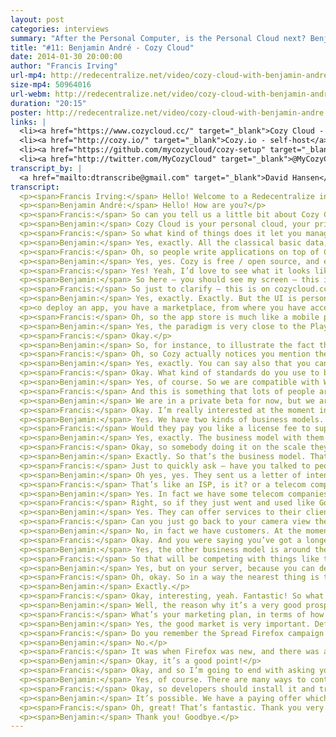 ```yaml
---
layout: post
categories: interviews
summary: "After the Personal Computer, is the Personal Cloud next? Benjamin André talks about Cozy Cloud, including thoughts on business models for decentralized services."
title: "#11: Benjamin André - Cozy Cloud"
date: 2014-01-30 20:00:00
author: "Francis Irving"
url-mp4: http://redecentralize.net/video/cozy-cloud-with-benjamin-andre.mp4
size-mp4: 50964016
url-webm: http://redecentralize.net/video/cozy-cloud-with-benjamin-andre.webm
duration: "20:15"
poster: http://redecentralize.net/video/cozy-cloud-with-benjamin-andre.jpg
links: |
  <li><a href="https://www.cozycloud.cc/" target="_blank">Cozy Cloud - hosted</a></li>
  <li><a href="http://cozy.io/" target="_blank">Cozy.io - self-host</a></li>
  <li><a href="https://github.com/mycozycloud/cozy-setup" target="_blank">Github repository</a></li>
  <li><a href="http://twitter.com/MyCozyCloud" target="_blank">@MyCozyCloud on Twitter</a></li>
transcript_by: |
  <a href="mailto:dtranscribe@gmail.com" target="_blank">David Hansen</a>
transcript:
  <p><span>Francis Irving:</span> Hello! Welcome to a Redecentralize interview with Benjamin André from Cozy Cloud. He’s in Paris, France. Hello Benjamin!</p>
  <p><span>Benjamin André:</span> Hello! How are you?</p>
  <p><span>Francis:</span> So can you tell us a little bit about Cozy Cloud? What does it do? Who’s it aimed at?</p>
  <p><span>Benjamin:</span> Cozy Cloud is your personal cloud, your private home server, on which you can have all your personal data, and also your own web services running on your personal cloud. So the idea is to make it very easy for anyone to administrate his personal cloud — as easily as his smartphone. And then you can have your whole digital life on your personal cloud.</p>
  <p><span>Francis:</span> So what kind of things does it let you manage? Is it stuff like calendars and files, or what sort of stuff?</p>
  <p><span>Benjamin:</span> Yes, exactly. All the classical basic data, like the ones you mentioned. But you can also have your bank account details. For instance, today we can get your data back from 22 banks. You can have your data from your quantified self devices such as your scale or your watch, or your Jawbone or Fitbit device. It can be absolutely any kind of data, and what is interesting is that Cozy makes it easy for apps to share the data between them, so that you can. . .</p>
  <p><span>Francis:</span> Oh, so people write applications on top of Cozy Cloud that do different things?</p>
  <p><span>Benjamin:</span> Yes, yes. Cozy is free / open source, and each app is a fully autonomous web app on an HTTP server in Ruby, Python, Node.js — for now we are only Node.js compatible but we are working on Python — so you can develop your own app with your own language with your own framework, and you can deploy it easily on Cozy. Maybe we could make a quick demo to show you a little. . .</p>
  <p><span>Francis:</span> Yes! Yeah, I’d love to see what it looks like. Yeah, go for it! As a user, how do I. . .</p>
  <p><span>Benjamin:</span> So here — you should see my screen — this is the login of your personal cloud, of your Cozy instance. So you can of course enter your. . .</p>
  <p><span>Francis:</span> So just to clarify — this is on cozycloud.cc, so that’s like a hosted version of the open-source Cozy software.</p>
  <p><span>Benjamin:</span> Yes, exactly. Exactly. But the UI is personalized because it can be hosted on your own hardware at home, or it can be hosted on a machine you hosted by your hosting company, such as Amazon or Rackspace or OVH. And you deploy it, and then you can administrate by just logging in to your server. Then you reach your home, from where you have access to the services you have deployed on your Cozy.</p>
  <p><o deploy an app, you have a marketplace, from where you have access to the apps deployed by third parties. When you deploy an app, the app requests some rights to access your data — really any kind of data — and then the source code of your app is downloaded onto your server and installed. And to illustrate. . .</p>
  <p><span>Francis:</span> Oh, so the app store is much like a mobile phone app store; it has lots of programs on it.</p>
  <p><span>Benjamin:</span> Yes, the paradigm is very close to the Play marketplace of Google, but an important point is that it’s not a compulsory way to deploy an app. You can deploy an app just by giving the GitHub URL of your app, and then it will be deployed on your Cozy. The marketplace is more an easy way to find and to share apps than a compulsory point.</p>
  <p><span>Francis:</span> Okay.</p>
  <p><span>Benjamin:</span> So, for instance, to illustrate the fact that your apps are sharing your data — I like the note-taking app, because usually in a note-taking app you can only add text. Here your notes can access your contact list, so you can have an auto-completion on your contact so that you can insert a reference to any of your contacts. And you could tag your photo with the same contact, because in any app your contact will be everywhere the same — you don’t have the contacts of Gmail and the contacts of Facebook.</p>
  <p><span>Francis:</span> Oh, so Cozy actually notices you mention the name of another person and then indexes that in some way.</p>
  <p><span>Benjamin:</span> Yes, exactly. You can say also that you can insert a task into your note, for instance ‘Call John Coltrane’, and you turn your line into a task. So this is a check box. And then if you go into another app, which is the to-do app — an app which is developed by someone who doesn’t know the developer of the note-taking app — then you have your task available in your other app. And if you check your task in your to-do-list then it is updated in real time in your note, because even if developers don’t know each other, they are working on the same set of data and they are integrated. You don’t need to be in a walled garden, in a silo, in a Google silo or a LinkedIn silo, and your apps are collaborating.</p>
  <p><span>Francis:</span> Okay. What kind of standards do you use to base this off of? So if I, for example, wanted to access the calendar on my smartphone, is there a version of it that I can run on Android or FirefoxOS, or does it use a protocol to sync to that, or how does that work?</p>
  <p><span>Benjamin:</span> Yes, of course. So we are compatible with WebDAV and CalDAV so that you can synchronize the calendar of your Cozy server with, for instance, your iOS phone or your Android phone, but there’s always Thunderbird, or even with Google’s Gmail, of course.</p>
  <p><span>Francis:</span> And this is something that lots of people are using already or just the team is using? What sort of stage is it at?</p>
  <p><span>Benjamin:</span> We are in a private beta for now, but we are quite close to an official release of our apps, and in the first quarter of 2014 we should have the contact, agenda, file synchronization (such as Dropbox) onto your server available.</p>
  <p><span>Francis:</span> Okay. I’m really interested at the moment in the business models behind all these things, because I’ve seen from the last 10-20 years that what will win is what manages to get money to pay to improve it. So tell me a bit about what your plans are for how you’ll make money so that you can keep improving the product for the users.</p>
  <p><span>Benjamin:</span> Yes. We have two kinds of business models. We have a short-term business model and a mid/longer-term business model. What this is is that we are — today we have clients from the mid- and long-term business model, and not yet for the short term. So I will start with the short term, which is easier to understand. For instance — I will share the screen just to show a quick slide, to explain that the project is in a kind of tendency where you have many different products working on having your own data on your own hardware, synchronized between your devices. It’s a huge tendency. And this summer OVH — OVH is the third-biggest hosting company in the world; it’s a very big company — they launched a new affair, a five-euros-per-month dedicated server. And they sold fifteen thousand servers in only ten days. So we presented Cozy to them and asked them, ‘Would you sell more servers with Cozy on top?’ And they said, ‘Definitely, yes!’ And they asked us for a commercial offer. And that is the starting point of our short-term business model.</p>
  <p><span>Francis:</span> Would they pay you like a license fee to support that, or how does that. . .</p>
  <p><span>Benjamin:</span> Yes, exactly. The business model with them would be a fee per user, per month to provide them the whole infrastructure to manage a cluster of Cozy, because the Cozy in itself is open source, but the cluster controller that will deploy, back up, update, monitor all the clusters of servers is not open, and it is our business model.</p>
  <p><span>Francis:</span> Okay, so somebody doing it on the scale they want would want it if they are having millions of instances.</p>
  <p><span>Benjamin:</span> Exactly. So that’s the business model. That’s the first business model, in fact.</p>
  <p><span>Francis:</span> Just to quickly ask — have you talked to people, have you got anyone at OVH you think would be interested in doing this next year?</p>
  <p><span>Benjamin:</span> Oh yes, yes. They sent us a letter of intent to help us raising money for that purpose, and they involved us in many of their own projects, so we are working closely with them today and they are really excited about the idea of deploying Cozy onto their servers. But we have also other kinds of clients. We have some — for instance La Poste, which is the French postal company, and they are interested in selling some personal-data-storing services to our clients, and they are paying us to develop some features on top of Cozy so that they could figure out what kind of services they could sell. Those today are our clients.</p>
  <p><span>Francis:</span> That’s like an ISP, is it? or a telecom company?</p>
  <p><span>Benjamin:</span> Yes. In fact we have some telecom companies, but there are also some banks; all kinds of companies who are interested in developing new services on top of personal data. You can consider that those companies are before the web — their business started before the web — and today they are challenged by natural-born digital players, and they have some difficulties in finding their place with the web business models, and Cozy is an opportunity for them.</p>
  <p><span>Francis:</span> Right, so if they just went and used like Google Apps or something, they would lose too much — all — their control I guess, whereas you. . .</p>
  <p><span>Benjamin:</span> Yes. They can offer services to their clients that can use all the data of their clients without having access to it. For instance, Société Générale, we are developing with them an app that people can deploy on their Cozy. And this app will provide a much more valuable service than Mint, or banking, [indiscernible] or any kind of service because they have access not only to the bank information, but also to the mail, to the agenda, to [indiscernible] geolocation, to the invoices — what Mint will never be able to do. Société Générale, they expect. . .</p>
  <p><span>Francis:</span> Can you just go back to your camera view then, for a minute. Yeah, okay. So far to get to this point, you’ve had some seed funding, have you, from people? Or have you got customers that are already paying?</p>
  <p><span>Benjamin:</span> No, in fact we have customers. At the moment we are still self-funding. We are six full-time on the project, self-funding, and we have some clients to run the company, but we are starting fund-raising so that we can accelerate, especially to fulfill the requirements of OVH.</p>
  <p><span>Francis:</span> Okay. And you were saying you’ve got a longer-term interesting model in mind. Was that the one you’ve already described, or was there another?</p>
  <p><span>Benjamin:</span> Yes, the other business model is around the marketplace, because what’s interesting is to bring the business model of marketplace to the web services. Today on the web you can consider that there’s a lot of diversity, but in fact for each service you have only a few actors, a few competitors, whereas on the marketplace of your phone you have a lot of apps for any kind of usage. And the reason comes from the business models, and Cozy can bring the business model of marketplace to web services. And we definitely consider that it can be a way to increase the offer of apps, because it will bring money to developers.</p>
  <p><span>Francis:</span> So that will be competing with things like the Chrome app store?</p>
  <p><span>Benjamin:</span> Yes, but on your server, because you can deploy your service on your server, not on your browser or on [speaking simultaneously].</p>
  <p><span>Francis:</span> Oh, okay. So in a way the nearest thing is the ability on Amazon Web Services, where you can rent a server with an app running on it, but it’s hard for normal people to use. But yeah, it’s more like that?</p>
  <p><span>Benjamin:</span> Exactly.</p>
  <p><span>Francis:</span> Okay, interesting, yeah. Fantastic! So what would happen if lots of people started to use it? And how do you see the world being if Cozy’s really successful?</p>
  <p><span>Benjamin:</span> Well, the reason why it’s a very good prospect, not only for us I would say, but for the web, is that this approach would force, would oblige, the big web companies to be more respectful of the users regarding something like their privacy, but also to empower them with their own data. Today we cannot leverage the full power of our data because they are spread in many silos, and you cannot mesh up your data. And the problem will keep increasing with all the new devices, all the new sensors — each company will create its own silo and you cannot leverage the value of your data, and when a lot of people will have their own server we will no longer depend on the big guys from San Francisco, and they will have to modify their behavior.</p>
  <p><span>Francis:</span> What’s your marketing plan, in terms of how are you going to get lots of people to care about this at all, and use it, rather than just carry on using the easy choices, using Facebook or Gmail?</p>
  <p><span>Benjamin:</span> Yes, the good market is very important. Definitely we want to reach [indiscernible] I would say — anyone, but we consider that we must not try to evangelize the world, so we will use the traction of third parties and we grow step by step. So our first audience is the geek and the hacker, and our relay, our traction will be hosting companies, because those guys are already clients of OVH, and we will not sell them Cozy but OVH will sell to them. The second audience is more power users, people who are aware of what geeks do, but they jump into the new usages only when the service is mature. And then you can reach [indiscernible] because those people at Christmas go home and explain to their grandmother that they should forget Gmail and go on a new service.</p>
  <p><span>Francis:</span> Do you remember the Spread Firefox campaign from, it was about 10 years ago now?</p>
  <p><span>Benjamin:</span> No.</p>
  <p><span>Francis:</span> It was when Firefox was new, and there was a fantastic crowd-sourced marketing campaign where they got everyone to market Firefox and tell all their friends about it. And it had lots of affiliate link schemes, and there was a big online community of people working out how to do it. So, yeah, I think what you said reminded me of that.</p>
  <p><span>Benjamin:</span> Okay, it’s a good point!</p>
  <p><span>Francis:</span> Okay, and so I’m going to end with asking you how viewers can help. So you said you’ve got an official release in January. Is that something that people can try out and contribute code to already?</p>
  <p><span>Benjamin:</span> Yes, of course. There are many ways to contribute. First, feedback. Feedback is very interesting, as we consider it very valuable material because it gives us some hints about our priorities. And the whole source code is open source; everything is on GitHub, so it’s easy to deploy your Cozy and to start developing your own app, and we would be happy to help people to develop an app and to improve the platform so that their app can fulfill their expectations.</p>
  <p><span>Francis:</span> Okay, so developers should install it and try making an app. And people who aren’t developers, they can use it and give you feedback. And can they help out — is there a way of contributing financially as well yet? Or is that not. . . it’s paying.</p>
  <p><span>Benjamin:</span> It’s possible. We have a paying offer which is really to try to see how many people are interested and what they are interested in. And people who are not developers can have their own account. There’s a mailing list and you can subscribe to the mailing list, and if you send some good hints about what we could do, then we offer a few months free to host your Cozy.</p>
  <p><span>Francis:</span> Oh, great! That’s fantastic. Thank you very much for talking to us, and I look forward to seeing Cozy running on lots of different ISPs and lots of people using it, and lots of contributions. Good luck!</p>
  <p><span>Benjamin:</span> Thank you! Goodbye.</p>
---
```

